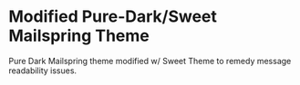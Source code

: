 # Modified Pure-Dark/Sweet Mailspring Theme
Pure Dark Mailspring theme modified w/ Sweet Theme to remedy message readability issues.

